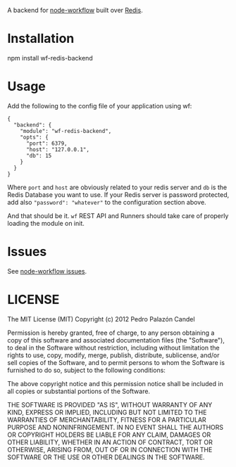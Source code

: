 A backend for [node-workflow](http://kusor.github.com/node-workflow/) built
over [Redis](http://redis.io/).

# Installation

npm install wf-redis-backend

# Usage

Add the following to the config file of your application using wf:

    {
      "backend": {
        "module": "wf-redis-backend",
        "opts": {
          "port": 6379,
          "host": "127.0.0.1",
          "db": 15
        }
      }
    }

Where `port` and `host` are obviously related to your redis server and `db` is
the Redis Database you want to use. If your Redis server is password protected,
add also `"password": "whatever"` to the configuration section above. 

And that should be it. `wf` REST API and Runners should take care of
properly loading the module on init.

# Issues

See [node-workflow issues](https://github.com/kusor/node-workflow/issues).

# LICENSE

The MIT License (MIT) Copyright (c) 2012 Pedro Palazón Candel

Permission is hereby granted, free of charge, to any person obtaining a copy of this software and associated documentation files (the "Software"), to deal in the Software without restriction, including without limitation the rights to use, copy, modify, merge, publish, distribute, sublicense, and/or sell copies of the Software, and to permit persons to whom the Software is furnished to do so, subject to the following conditions:

The above copyright notice and this permission notice shall be included in all copies or substantial portions of the Software.

THE SOFTWARE IS PROVIDED "AS IS", WITHOUT WARRANTY OF ANY KIND, EXPRESS OR IMPLIED, INCLUDING BUT NOT LIMITED TO THE WARRANTIES OF MERCHANTABILITY, FITNESS FOR A PARTICULAR PURPOSE AND NONINFRINGEMENT. IN NO EVENT SHALL THE AUTHORS OR COPYRIGHT HOLDERS BE LIABLE FOR ANY CLAIM, DAMAGES OR OTHER LIABILITY, WHETHER IN AN ACTION OF CONTRACT, TORT OR OTHERWISE, ARISING FROM, OUT OF OR IN CONNECTION WITH THE SOFTWARE OR THE USE OR OTHER DEALINGS IN THE SOFTWARE.

